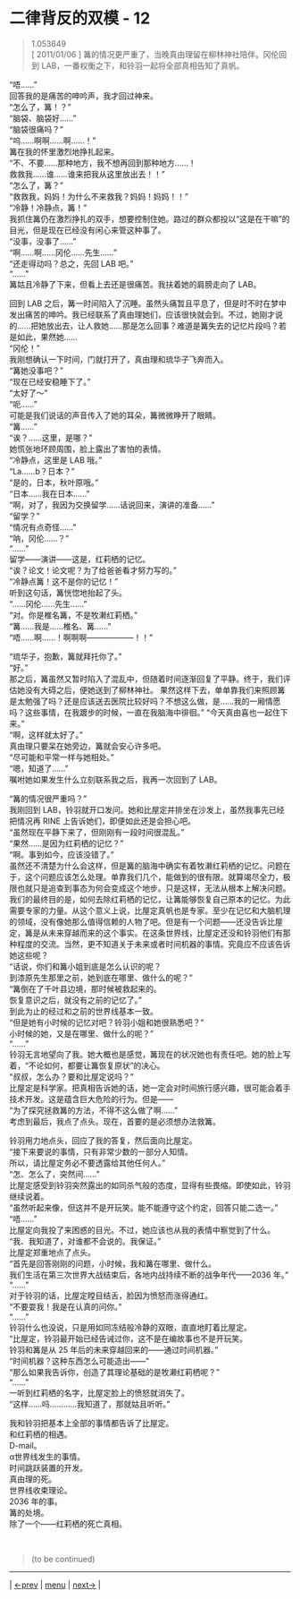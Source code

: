 # 二律背反的双模 - 12
> 1.053649  
> [ 2011/01/06 ] 篝的情况更严重了，当晚真由理留在柳林神社陪伴。冈伦回到 LAB，一番权衡之下，和铃羽一起将全部真相告知了真帆。  

“唔……”  
回答我的是痛苦的呻吟声，我才回过神来。  
“怎么了，篝！？”  
“脑袋、脑袋好……”  
“脑袋很痛吗？”  
“呜……啊啊……啊……！”  
篝在我的怀里激烈地挣扎起来。  
“不、不要……那种地方，我不想再回到那种地方……！  
 救救我……谁……谁来把我从这里放出去！！”  
“怎么了，篝？”  
“救救我，妈妈！为什么不来救我？妈妈！妈妈！！”  
“冷静！冷静点，篝！”  
我抓住篝仍在激烈挣扎的双手，想要控制住她。路过的群众都投以“这是在干嘛”的目光，但是现在已经没有闲心来管这种事了。  
“没事，没事了……”  
“啊……啊……冈伦……先生……”  
“还走得动吗？总之，先回 LAB 吧。”  
“……”  
篝姑且冷静了下来，但看上去还是很痛苦。我扶着她的肩膀走向了 LAB。  

回到 LAB 之后，篝一时间陷入了沉睡。虽然头痛暂且平息了，但是时不时在梦中发出痛苦的呻吟。我已经联系了真由理她们，应该很快就会到。不过，她刚才说的……把她放出去，让人救她……那是怎么回事？难道是篝失去的记忆片段吗？若是如此，果然她……  
“冈伦！”  
我刚想确认一下时间，门就打开了，真由理和琉华子飞奔而入。  
“篝她没事吧？”  
“现在已经安稳睡下了。”  
“太好了～”  
“呃……”  
可能是我们说话的声音传入了她的耳朵，篝微微睁开了眼睛。  
“篝……”  
“诶？……这里，是哪？”  
她慌张地环顾周围，脸上露出了害怕的表情。  
“冷静点，这里是 LAB 哦。”  
“La……b？日本？”  
“是的，日本，秋叶原哦。”  
“日本……我在日本……”  
“啊，对了，我因为交换留学……话说回来，演讲的准备……”  
“留学？”  
“情况有点奇怪……”  
“呐，冈伦……？”  
“……”  
留学——演讲——这是，红莉栖的记忆。  
“诶？论文！论文呢？为了给爸爸看才努力写的。”  
“冷静点篝！这不是你的记忆！”  
听到这句话，篝恍惚地抬起了头。  
“……冈伦……先生……”  
“对。你是椎名篝，不是牧濑红莉栖。”  
“篝……我是……椎名、篝……”  
“唔……啊……！啊啊啊——————！！”  

“琉华子，抱歉，篝就拜托你了。”  
“好。”  
那之后，篝虽然又暂时陷入了混乱中，但随着时间逐渐回复了平静。终于，我们评估她没有大碍之后，便她送到了柳林神社。  果然这样下去，单单靠我们来照顾篝是太勉强了吗？还是应该送去医院比较好吗？不想这么做，是……我的一厢情愿吗？这些事情，在我踱步的时候，一直在我脑海中徘徊。” 
“今天真由喜也一起住下来。”  
“啊，这样就太好了。”  
真由理只要呆在她旁边，篝就会安心许多吧。  
“尽可能和平常一样与她相处。”  
“嗯，知道了……”  
嘱咐她如果发生什么立刻联系我之后，我再一次回到了 LAB。  

“篝的情况很严重吗？”  
我刚回到 LAB，铃羽就开口发问。她和比屋定并排坐在沙发上，虽然我事先已经把情况再 RINE 上告诉她们，即便如此还是会担心吧。  
“虽然现在平静下来了，但刚刚有一段时间很混乱。”  
“果然……是因为红莉栖的记忆？”  
“啊。事到如今，应该没错了。”  
虽然还不清楚为什么会这样，但是篝的脑海中确实有着牧濑红莉栖的记忆。问题在于，这个问题应该怎么处理。单靠我们几个，能做到的很有限。就算竭尽全力，极限也就只是追查到事态为何会变成这个地步。只是这样，无法从根本上解决问题。我们的最终目的是，如何去除红莉栖的记忆，让篝能够恢复自己原本的记忆。为此需要专家的力量。从这个意义上说，比屋定真帆也是专家。至少在记忆和大脑机理的领域，没有像她那么值得信赖的人物了吧。但是有一个问题——还没告诉比屋定，篝是从未来穿越而来的这个事实。在这条世界线，比屋定还没和铃羽他们有那种程度的交流。当然，更不知道关于未来或者时间机器的事情。究竟应不应该告诉她这些呢？  
“话说，你们和篝小姐到底是怎么认识的呢？  
 到漆原先生那里之前，她到底在哪里、做什么的呢？”  
“篝倒在了千叶县边境，那时候被救起来的。  
 恢复意识之后，就没有之前的记忆了。”  
到此为止的经过和之前的世界线基本一致。  
“但是她有小时候的记忆对吧？铃羽小姐和她很熟悉吧？”  
 小时候的她，又是在哪里、做什么的呢？”  
“……”  
铃羽无言地望向了我。她大概也是感觉，篝现在的状况她也有责任吧。她的脸上写着，“不论如何，都要让篝恢复原状”的决心。  
“叔叔，怎么办？要和比屋定说吗？”  
比屋定是科学家。把真相告诉她的话，她一定会对时间旅行感兴趣，很可能会着手技术开发。这是蕴含巨大危险的行为。但是——  
“为了探究拯救篝的方法，不得不这么做了啊……”  
考虑到最后，我点了点头。现在，首要的是必须想办法救篝。  

铃羽用力地点头，回应了我的答复，然后面向比屋定。  
“接下来要说的事情，只有非常少数的一部分人知情。  
 所以，请比屋定务必不要透露给其他任何人。”  
“怎、怎么了，突然间……”  
比屋定感受到铃羽突然露出的如同杀气般的态度，显得有些畏缩。即使如此，铃羽继续说着。  
“虽然听起来像，但这并不是开玩笑。能不能遵守这个约定，回答只能二选一。”  
“唔……”  
比屋定向我投了来困惑的目光。不过，她应该也从我的表情中察觉到了什么。  
“我、我知道了，对谁都不会说的。我保证。”  
比屋定郑重地点了点头。  
“首先是回答刚刚的问题，小时候，我和篝在哪里、做什么。  
 我们生活在第三次世界大战结束后，各地内战持续不断的战争年代——2036 年。”  
“……”  
对于铃羽的话，比屋定瞠目结舌，脸因为愤怒而涨得通红。  
“不要耍我！我是在认真的问你。”  
“……”  
铃羽什么也没说，只是用如同冻结般冷静的双眼，直直地盯着比屋定。  
“比屋定，铃羽最开始已经告诫过你，这不是在编故事也不是开玩笑。  
 铃羽和篝是从 25 年后的未来穿越回来的——通过时间机器。”  
“时间机器？这种东西怎么可能造出——”  
“那么如果我告诉你，创造了其理论基础的是牧濑红莉栖呢？”  
“……”  
一听到红莉栖的名字，比屋定脸上的愤怒就消失了。  
“这样……吗…………我知道了，那就姑且听听。”  

我和铃羽把基本上全部的事情都告诉了比屋定。  
和红莉栖的相遇。  
D-mail。  
α世界线发生的事情。  
时间跳跃装置的开发。  
真由理的死。  
世界线收束理论。  
2036 年的事。  
篝的处境。  
除了一个——红莉栖的死亡真相。  


<br/>

> (to be continued)
---

| [←prev](./0104) | [menu](../) | [next→](./0106) |
